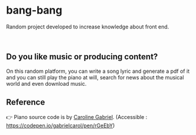 # bang-bang

<p>Random project developed to increase knowledge about front end. </p><br>

<h2>Do you like music or producing content?</h2>

<p>On this random platform, you can write a song lyric and generate a pdf of it and you can still play the piano at will, search for news about the musical world and even download music.</p>



## Reference 

👉 Piano source code is by [Caroline Gabriel](https://github.com/gabrielcarol). (Accessible : https://codepen.io/gabrielcarol/pen/rGeEbY)


